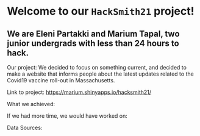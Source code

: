 
# Welcome to our `HackSmith21` project!

## We are Eleni Partakki and Marium Tapal, two junior undergrads with less than 24 hours to hack.

Our project: We decided to focus on something current, and decided to
make a website that informs people about the latest updates related to the Covid19 vaccine roll-out in Massachusetts.

Link to project: https://marium.shinyapps.io/hacksmith21/



What we achieved:




If we had more time, we would have worked on:




Data Sources:
